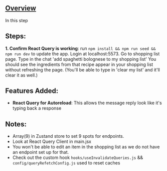 ## [Overview]()

In this step 


## Steps:

**1. Confirm React Query is working**: run `npm install && npm run seed && npm run dev` to update the app. Login at localhost:5573. Go to shopping list page. Type in the chat 'add spaghetti bolognese to my shopping list' You should see the ingredients from that recipe appear in your shopping list without refreshing the page. (You'll be able to type in 'clear my list' and it'll clear it as well.)

## Features Added:

- **React Query for Autoreload**: This allows the message reply look like it's typing back a response

## Notes:
- Array(9) in Zustand store to set 9 spots for endpoints.
- Look at React Query Client in main.jsx
- You won't be able to edit an item in the shopping list as we do not have an endpoint set up for that. 
- Check out the custom hook `hooks/useInvalidateQueries.js` && `config/queryRefetchConfig.js` used to reset caches


